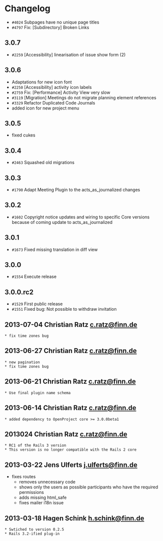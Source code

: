 <!---- copyright
OpenProject is a project management system.
Copyright (C) 2011-2013 the OpenProject Foundation (OPF)

This program is free software; you can redistribute it and/or
modify it under the terms of the GNU General Public License version 3.

This program is distributed in the hope that it will be useful,
but WITHOUT ANY WARRANTY; without even the implied warranty of
MERCHANTABILITY or FITNESS FOR A PARTICULAR PURPOSE.  See the
GNU General Public License for more details.

You should have received a copy of the GNU General Public License
along with this program; if not, write to the Free Software
Foundation, Inc., 51 Franklin Street, Fifth Floor, Boston, MA  02110-1301, USA.

See doc/COPYRIGHT.md for more details.

++-->

# Changelog

* `#4024` Subpages have no unique page titles
* `#4797` Fix: [Subdirectory] Broken Links

## 3.0.7

* `#2259` [Accessibility] linearisation of issue show form (2)

## 3.0.6

* Adaptations for new icon font
* `#2250` [Accessibility] activity icon labels
* `#2759` Fix: [Performance] Activity View very slow
* `#3119` [Migration] Meetings do not migrate planning element references
* `#3329` Refactor Duplicated Code Journals
* added icon for new project menu

## 3.0.5

* fixed cukes

## 3.0.4

* `#2463` Squashed old migrations

## 3.0.3

* `#1790` Adapt Meeting Plugin to the acts_as_journalized changes

## 3.0.2

* `#1602` Copyright notice updates and wiring to specific Core versions because of coming update to acts_as_journalized

## 3.0.1

* `#1673` Fixed missing translation in diff view

## 3.0.0

* `#1554` Execute release

## 3.0.0.rc2

* `#1529` First public release
* `#1551` Fixed bug: Not possible to withdraw invitation

## 2013-07-04 Christian Ratz <c.ratz@finn.de>

	* fix time zones bug

## 2013-06-27 Christian Ratz <c.ratz@finn.de>

	* new pagination
	* fix time zones bug

## 2013-06-21 Christian Ratz <c.ratz@finn.de>

	* Use final plugin name schema

## 2013-06-14 Christian Ratz <c.ratz@finn.de>

	* added dependency to OpenProject core >= 3.0.0beta1

## 2013024 Christian Ratz <c.ratz@finn.de>

	* RC1 of the Rails 3 version
	* This version is no longer compatible with the Rails 2 core

## 2013-03-22 Jens Ulferts <j.ulferts@finn.de>

  * fixes routes
	* removes unnecessary code
	* shows only the users as possible participants who have the required
	  permissions
	* adds missing html_safe
	* fixes mailer i18n issue

## 2013-03-18  Hagen Schink <h.schink@finn.de>

	* Swtiched to version 0.2.5
	* Rails 3.2-ified plug-in
